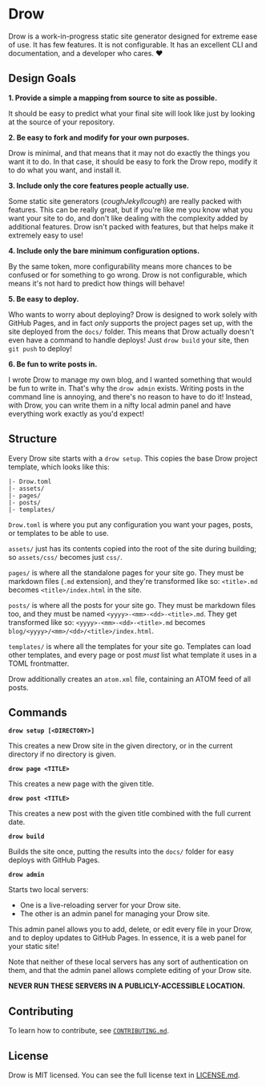 # Drow

Drow is a work-in-progress static site generator designed for extreme ease of
use. It has few features. It is not configurable. It has an excellent CLI and
documentation, and a developer who cares. ❤️

## Design Goals

__1. Provide a simple a mapping from source to site as possible.__

It should be easy to predict what your final site will look like just by
looking at the source of your repository.

__2. Be easy to fork and modify for your own purposes.__

Drow is minimal, and that means that it may not do exactly the things you
want it to do. In that case, it should be easy to fork the Drow repo,
modify it to do what you want, and install it.

__3. Include only the core features people actually use.__

Some static site generators (_*cough*Jekyll*cough*_) are really packed with
features. This can be really great, but if you're like me you know what you
want your site to do, and don't like dealing with the complexity added by
additional features. Drow isn't packed with features, but that helps make it
extremely easy to use!

__4. Include only the bare minimum configuration options.__

By the same token, more configurability means more chances to be confused
or for something to go wrong. Drow is not configurable, which means it's not
hard to predict how things will behave!

__5. Be easy to deploy.__

Who wants to worry about deploying? Drow is designed to work solely with
GitHub Pages, and in fact _only_ supports the project pages set up, with
the site deployed from the `docs/` folder. This means that Drow actually
doesn't even have a command to handle deploys! Just `drow build` your site,
then `git push` to deploy!

__6. Be fun to write posts in.__

I wrote Drow to manage my own blog, and I wanted something that would be
fun to write in. That's why the `drow admin` exists. Writing posts in the
command line is annoying, and there's no reason to have to do it! Instead,
with Drow, you can write them in a nifty local admin panel and have
everything work exactly as you'd expect!

## Structure

Every Drow site starts with a `drow setup`. This copies the base Drow project
template, which looks like this:

```
|- Drow.toml
|- assets/
|- pages/
|- posts/
|- templates/
```

`Drow.toml` is where you put any configuration you want your pages, posts, or
templates to be able to use.

`assets/` just has its contents copied into the root of the site during
building; so `assets/css/` becomes just `css/`.

`pages/` is where all the standalone pages for your site go. They must be
markdown files (`.md` extension), and they're transformed like so: `<title>.md`
becomes `<title>/index.html` in the site.

`posts/` is where all the posts for your site go. They must be markdown files
too, and they must be named `<yyyy>-<mm>-<dd>-<title>.md`. They get transformed
like so: `<yyyy>-<mm>-<dd>-<title>.md` becomes
`blog/<yyyy>/<mm>/<dd>/<title>/index.html`.

`templates/` is where all the templates for your site go. Templates can load
other templates, and every page or post _must_ list what template it uses in
a TOML frontmatter.

Drow additionally creates an `atom.xml` file, containing an ATOM feed of all
posts.

## Commands

__`drow setup [<DIRECTORY>]`__

This creates a new Drow site in the given directory, or in the current
directory if no directory is given.

__`drow page <TITLE>`__

This creates a new page with the given title.

__`drow post <TITLE>`__

This creates a new post with the given title combined with the full current date.

__`drow build`__

Builds the site once, putting the results into the `docs/` folder for easy
deploys with GitHub Pages.

__`drow admin`__

Starts two local servers:

- One is a live-reloading server for your Drow site.
- The other is an admin panel for managing your Drow site.

This admin panel allows you to add, delete, or edit every file in your Drow,
and to deploy updates to GitHub Pages. In essence, it is a web panel for your
static site!

Note that neither of these local servers has any sort of authentication on
them, and that the admin panel allows complete editing of your Drow site.

__NEVER RUN THESE SERVERS IN A PUBLICLY-ACCESSIBLE LOCATION.__

## Contributing

To learn how to contribute, see [`CONTRIBUTING.md`](CONTRIBUTING.md).

## License

Drow is MIT licensed. You can see the full license text in [LICENSE.md](LICENSE.md).

